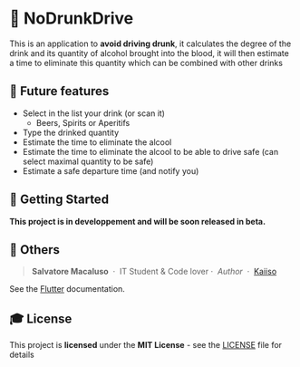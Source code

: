 # 🍺 NoDrunkDrive

This is an application to **avoid driving drunk**, it calculates the degree of the drink and its quantity of alcohol brought into the blood, it will then estimate a time to eliminate this quantity which can be combined with other drinks

## 📝 Future features

- Select in the list your drink (or scan it)
    - Beers, Spirits or Aperitifs
- Type the drinked quantity
- Estimate the time to eliminate the alcool
- Estimate the time to eliminate the alcool to be able to drive safe (can select maximal quantity to be safe)
- Estimate a safe departure time (and notify you)

## 🐣 Getting Started

**This project is in developpement and will be soon released in beta.**

## 📌 Others

> **Salvatore Macaluso** &nbsp;&middot;&nbsp; 
> IT Student & Code lover&nbsp;&middot;&nbsp;
> *Author* &nbsp;&middot;&nbsp; 
> [Kaiiso](https://github.com/Kaiiso)

See the [Flutter](https://flutter.dev/docs) documentation.

## 🎓 License

This project is **licensed** under the **MIT License** - see the [LICENSE](LICENSE) file for details